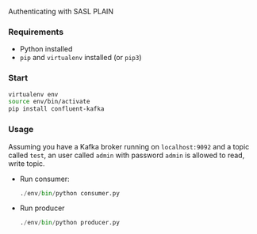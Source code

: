 Authenticating with SASL PLAIN

### Requirements
+ Python installed
+ `pip` and `virtualenv` installed (or `pip3`)

### Start

```bash
virtualenv env
source env/bin/activate
pip install confluent-kafka
````

### Usage
Assuming you have a Kafka broker running on `localhost:9092` and a topic called `test`, an user called `admin` with password `admin` is allowed to read, write topic.
+ Run consumer:
    ```python
    ./env/bin/python consumer.py
    ```
+ Run producer
    ```python
    ./env/bin/python producer.py
    ```